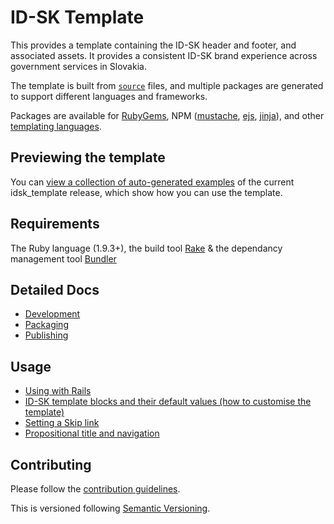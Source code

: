 # ID-SK Template

This provides a template containing the ID-SK header and footer, and associated assets. It provides a consistent ID-SK brand experience across government services in Slovakia.

The template is built from [`source`](source/) files, and multiple packages are generated to support different languages and frameworks.

Packages are available for [RubyGems](https://rubygems.org/gems/idsk_template), NPM ([mustache](https://npmjs.org/package/idsk_template_mustache), [ejs](https://npmjs.org/package/idsk_template_ejs),  [jinja](https://npmjs.org/package/idsk_template_jinja)), and other [templating languages](docs/packaging.md).


## Previewing the template

You can [view a collection of auto-generated examples](https://id-sk.github.io/idsk_template/) of the current idsk_template release, which show how you can use the template.

## Requirements

The Ruby language (1.9.3+), the build tool [Rake](https://github.com/ruby/rake) & the dependancy management tool [Bundler](https://bundler.io/)

## Detailed Docs

* [Development](docs/development.md)
* [Packaging](docs/packaging.md)
* [Publishing](docs/publishing.md)

## Usage

* [Using with Rails](docs/using-with-rails.md)
* [ID-SK template blocks and their default values (how to customise the template)](docs/template-blocks.md)
* [Setting a Skip link](docs/usage.md#skip-link)
* [Propositional title and navigation](docs/usage.md#propositional-title-and-navigation)

## Contributing

Please follow the [contribution guidelines](https://github.com/id-sk/idsk_template/blob/master/CONTRIBUTING.md).

This is versioned following [Semantic Versioning](http://semver.org).
